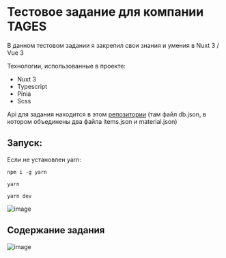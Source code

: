# Тестовое задание для компании TAGES

В данном тестовом задании я закрепил свои знания и умения в Nuxt 3 / Vue 3

Технологии, использованные в проекте:
+ Nuxt 3
+ Typescript
+ Pinia
+ Scss

Api для задания находится в этом [репозитории](https://github.com/ivandnlv/tages-test-api) (там файл db.json, в котором объединены два файла items.json и material.json) 

## Запуск:

Если не установлен yarn:
```
npm i -g yarn
```
```
yarn
```
```
yarn dev
```

![image](https://github.com/ivandnlv/tages-test/assets/91759945/98e52a38-60b3-4acd-b4c0-7e840315be85)

## Содержание задания
![image](https://github.com/ivandnlv/tages-test/assets/91759945/ce8f24bc-ed14-4aea-b39a-8a099c205c80)

